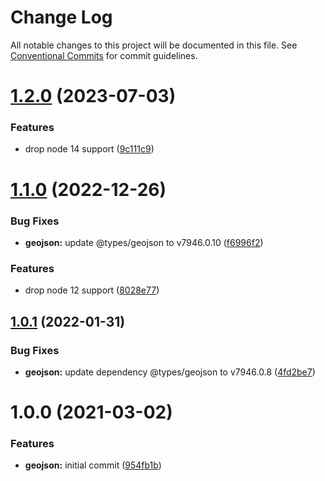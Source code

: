 # Change Log

All notable changes to this project will be documented in this file.
See [Conventional Commits](https://conventionalcommits.org) for commit guidelines.

# [1.2.0](https://github.com/vpriem/ts-monorepo/compare/@vpriem/geojson@1.1.0...@vpriem/geojson@1.2.0) (2023-07-03)

### Features

-   drop node 14 support ([9c111c9](https://github.com/vpriem/ts-monorepo/commit/9c111c95f2dfb0cb64b32fa07cc4cc905f6ceb4b))

# [1.1.0](https://github.com/vpriem/ts-monorepo/compare/@vpriem/geojson@1.0.1...@vpriem/geojson@1.1.0) (2022-12-26)

### Bug Fixes

-   **geojson:** update @types/geojson to v7946.0.10 ([f6996f2](https://github.com/vpriem/ts-monorepo/commit/f6996f2b76b4c8e2eb1ae6cc390f8d72b3d558eb))

### Features

-   drop node 12 support ([8028e77](https://github.com/vpriem/ts-monorepo/commit/8028e7777d9e55f835592267f317a80c55a306a1))

## [1.0.1](https://github.com/vpriem/ts-monorepo/compare/@vpriem/geojson@1.0.0...@vpriem/geojson@1.0.1) (2022-01-31)

### Bug Fixes

-   **geojson:** update dependency @types/geojson to v7946.0.8 ([4fd2be7](https://github.com/vpriem/ts-monorepo/commit/4fd2be713460a4f6179cc3ca43826009bdff8d48))

# 1.0.0 (2021-03-02)

### Features

-   **geojson:** initial commit ([954fb1b](https://github.com/vpriem/ts-monorepo/commit/954fb1b2f29ddf82387c50a896a9b17d953af436))
